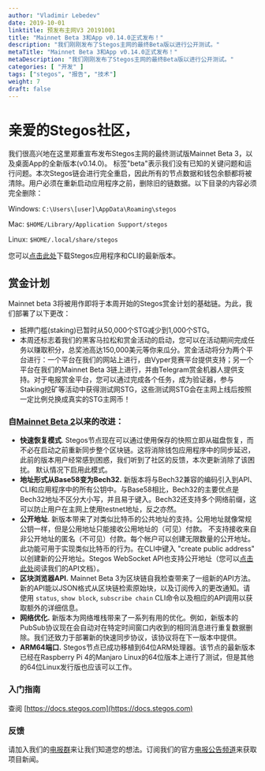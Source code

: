 ```yaml
---
author: "Vladimir Lebedev"
date: 2019-10-01
linktitle: 预发布主网V3 20191001
title: "Mainnet Beta 3和App v0.14.0正式发布！"
description: "我们刚刚发布了Stegos主网的最终Beta版以进行公开测试。"
metaTitle: "Mainnet Beta 3和App v0.14.0正式发布！"
metaDescription: "我们刚刚发布了Stegos主网的最终Beta版以进行公开测试。"
categories: [ "开发" ]
tags: ["stegos", "报告", "技术"]
weight: 7
draft: false
---
```

# 亲爱的Stegos社区，

我们很高兴地在这里郑重宣布发布Stegos主网的最终测试版Mainnet Beta 3，以及桌面App的全新版本(v0.14.0)。 标签"beta"表示我们没有已知的关键问题和运行问题。本次Stegos链会进行完全重启，因此所有的节点数据和钱包余额都将被清除。用户必须在重新启动应用程序之前，删除旧的链数据。以下目录的内容必须完全删除：

Windows: `C:\Users\[user]\AppData\Roaming\stegos`

Mac: `$HOME/Library/Application Support/stegos`

Linux: `$HOME/.local/share/stegos`

您可以[点击此处](https://github.com/stegos/stegos-wallet/releases/tag/v0.14)下载Stegos应用程序和CLI的最新版本。
## 赏金计划

Mainnet beta 3将被用作即将于本周开始的Stegos赏金计划的基础链。为此，我们部署了以下更改：

- 抵押门槛(staking)已暂时从50,000个STG减少到1,000个STG。
- 本周还标志着我们的黑客马拉松和赏金活动的启动，您可以在活动期间完成任务以赚取积分，总奖池高达150,000美元等你来瓜分。赏金活动将分为两个平台进行：一个平台在我们的网站上进行，由Vyper竞赛平台提供支持；另一个平台在我们的Mainnet Beta 3链上进行，并由Telegram赏金机器人提供支持。对于电报赏金平台，您可以通过完成各个任务，成为验证器，参与Staking挖矿等活动中获得测试网STG，这些测试网STG会在主网上线后按照一定比例兑换成真实的STG主网币！

### 自[Mainnet Beta 2](https://github.com/stegos/stegos/releases/tag/v0.13)以来的改进：

- **快速恢复模式**. Stegos节点现在可以通过使用保存的快照立即从磁盘恢复，而不必在启动之前重新同步整个区块链。这将消除钱包应用程序中的同步延迟，此前的版本用户经常感到困惑，我们听到了社区的反馈，本次更新消除了该困扰。 默认情况下启用此模式。
- **地址形式从Base58变为Bech32.** 新版本将与Bech32兼容的编码引入到API、CLI和应用程序中的所有公钥中。与Base58相比，Bech32的主要优点是Bech32地址不区分大小写，并且易于键入。Bech32还支持多个网络前缀，这可以防止用户在主网上使用testnet地址，反之亦然。
- **公开地址**. 新版本带来了对类似比特币的公共地址的支持。公用地址就像常规公钥一样，但是公用地址只能接收公用地址的（可见）付款。 不支持接收来自非公开地址的匿名（不可见）付款。每个帐户可以创建无限数量的公开地址。此功能可用于实现类似比特币的行为。在CLI中键入 "create public address" 以创建新的公开地址。Stegos WebSocket API也支持公开地址（您可以[点击此处](https://docs.stegos.com/developers/websocket_api)阅读我们的API文档）。
- **区块浏览器API.** Mainnet Beta 3为区块链自我检查带来了一组新的API方法。新的API能以JSON格式从区块链检索原始块，以及订阅传入的更改通知。请使用 `status`, `show block`, `subscribe chain` CLI命令以及相应的API调用以获取额外的详细信息。
- **网络优化.** 新版本为网络堆栈带来了一系列有用的优化。例如，新版本的PubSub协议现在会自动对在特定时间窗口内收到的相同消息进行重复数据删除。我们还致力于部署新的快速同步协议，该协议将在下一版本中提供。
- **ARM64端口.** Stegos节点已成功移植到64位ARM处理器。该节点的最新版本已经在Raspberry Pi 4的Manjaro Linux的64位版本上进行了测试，但是其他的64位Linux发行版也应该可以工作。

### 入门指南

查阅 [https://docs.stegos.com](https://docs.stegos.com)

### 反馈

请加入我们的[电报群](https://stg.to/tgcсh)来让我们知道您的想法。订阅我们的官方[电报公告频道](https://stg.to/tgnch)来获取项目新闻。
